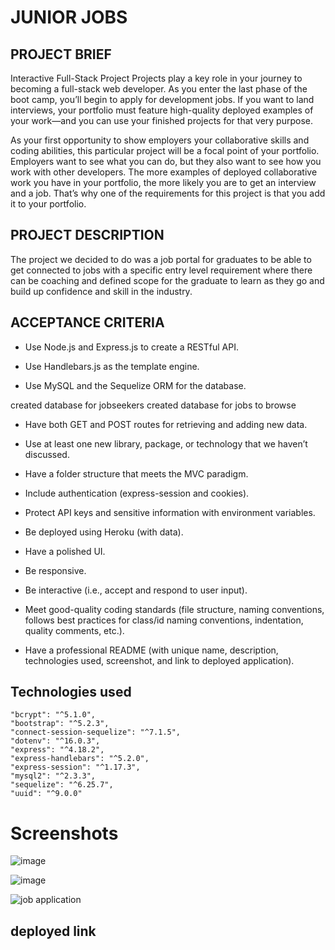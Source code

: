 # JUNIOR JOBS

## PROJECT BRIEF

Interactive Full-Stack Project
Projects play a key role in your journey to becoming a full-stack web developer. As you enter the last phase of the boot camp, you’ll begin to apply for development jobs. If you want to land interviews, your portfolio must feature high-quality deployed examples of your work—and you can use your finished projects for that very purpose.

As your first opportunity to show employers your collaborative skills and coding abilities, this particular project will be a focal point of your portfolio. Employers want to see what you can do, but they also want to see how you work with other developers. The more examples of deployed collaborative work you have in your portfolio, the more likely you are to get an interview and a job. That’s why one of the requirements for this project is that you add it to your portfolio.

## PROJECT DESCRIPTION

The project we decided to do was a job portal for graduates to be able to get connected to jobs with a specific entry level requirement where there can be coaching and defined scope for the graduate to learn as they go and build up confidence and skill in the industry.



## ACCEPTANCE CRITERIA

- Use Node.js and Express.js to create a RESTful API.

- Use Handlebars.js as the template engine.

- Use MySQL and the Sequelize ORM for the database.

created database for jobseekers
created database for jobs to browse

- Have both GET and POST routes for retrieving and adding new data.

- Use at least one new library, package, or technology that we haven’t discussed.

- Have a folder structure that meets the MVC paradigm.

- Include authentication (express-session and cookies).

- Protect API keys and sensitive information with environment variables.

- Be deployed using Heroku (with data).

- Have a polished UI.

- Be responsive.

- Be interactive (i.e., accept and respond to user input).

- Meet good-quality coding standards (file structure, naming conventions, follows best practices for class/id naming conventions, indentation, quality comments, etc.).

- Have a professional README (with unique name, description, technologies used, screenshot, and link to deployed application).

## Technologies used

    "bcrypt": "^5.1.0",
    "bootstrap": "^5.2.3",
    "connect-session-sequelize": "^7.1.5",
    "dotenv": "^16.0.3",
    "express": "^4.18.2",
    "express-handlebars": "^5.2.0",
    "express-session": "^1.17.3",
    "mysql2": "^2.3.3",
    "sequelize": "^6.25.7",
    "uuid": "^9.0.0"

# Screenshots

![image](https://user-images.githubusercontent.com/110278837/204205033-45f7b497-c8e9-4a75-9a6f-0772843a9144.png)


![image](https://user-images.githubusercontent.com/110278837/204205867-37881422-97b5-409f-a1ef-34d32fae08ee.png)

![job application](https://user-images.githubusercontent.com/110278837/204207343-9cc0d76a-c867-43e5-b5f4-a177777f3651.png)



## deployed link
